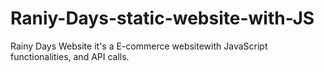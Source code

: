 # Raniy-Days-static-website-with-JS
Rainy Days Website it's a E-commerce websitewith JavaScript functionalities, and API calls.
